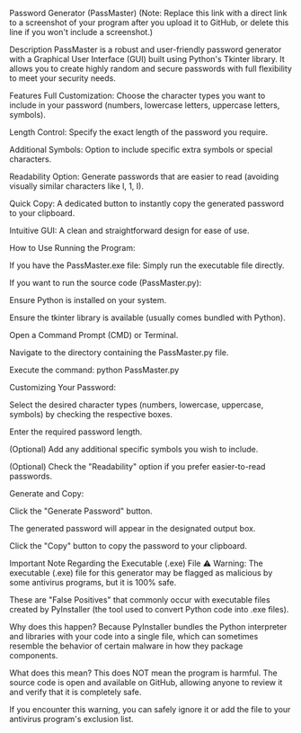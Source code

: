 Password Generator (PassMaster)
(Note: Replace this link with a direct link to a screenshot of your program after you upload it to GitHub, or delete this line if you won't include a screenshot.)

Description
PassMaster is a robust and user-friendly password generator with a Graphical User Interface (GUI) built using Python's Tkinter library. It allows you to create highly random and secure passwords with full flexibility to meet your security needs.

Features
Full Customization: Choose the character types you want to include in your password (numbers, lowercase letters, uppercase letters, symbols).

Length Control: Specify the exact length of the password you require.

Additional Symbols: Option to include specific extra symbols or special characters.

Readability Option: Generate passwords that are easier to read (avoiding visually similar characters like l, 1, I).

Quick Copy: A dedicated button to instantly copy the generated password to your clipboard.

Intuitive GUI: A clean and straightforward design for ease of use.

How to Use
Running the Program:

If you have the PassMaster.exe file: Simply run the executable file directly.

If you want to run the source code (PassMaster.py):

Ensure Python is installed on your system.

Ensure the tkinter library is available (usually comes bundled with Python).

Open a Command Prompt (CMD) or Terminal.

Navigate to the directory containing the PassMaster.py file.

Execute the command: python PassMaster.py

Customizing Your Password:

Select the desired character types (numbers, lowercase, uppercase, symbols) by checking the respective boxes.

Enter the required password length.

(Optional) Add any additional specific symbols you wish to include.

(Optional) Check the "Readability" option if you prefer easier-to-read passwords.

Generate and Copy:

Click the "Generate Password" button.

The generated password will appear in the designated output box.

Click the "Copy" button to copy the password to your clipboard.

Important Note Regarding the Executable (.exe) File
⚠️ Warning: The executable (.exe) file for this generator may be flagged as malicious by some antivirus programs, but it is 100% safe.

These are "False Positives" that commonly occur with executable files created by PyInstaller (the tool used to convert Python code into .exe files).

Why does this happen? Because PyInstaller bundles the Python interpreter and libraries with your code into a single file, which can sometimes resemble the behavior of certain malware in how they package components.

What does this mean? This does NOT mean the program is harmful. The source code is open and available on GitHub, allowing anyone to review it and verify that it is completely safe.

If you encounter this warning, you can safely ignore it or add the file to your antivirus program's exclusion list.

